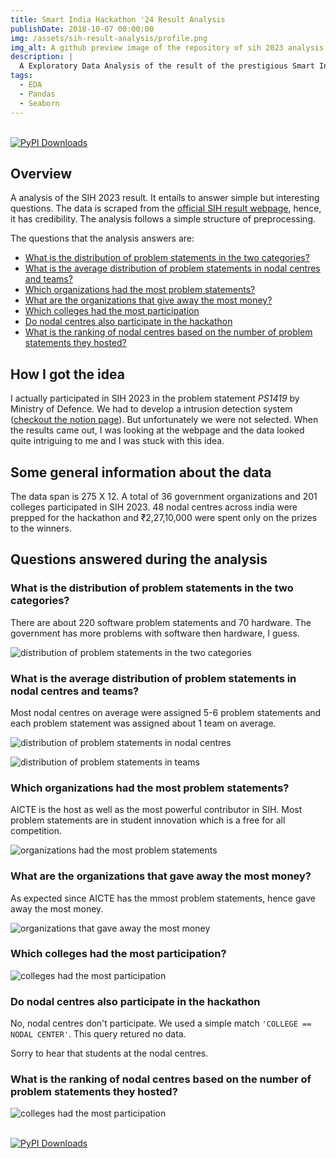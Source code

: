 ```yaml
---
title: Smart India Hackathon '24 Result Analysis
publishDate: 2018-10-07 00:00:00
img: /assets/sih-result-analysis/profile.png
img_alt: A github preview image of the repository of sih 2023 analysis
description: |
  A Exploratory Data Analysis of the result of the prestigious Smart India Hackathon 2023 using the data scraped from the official website
tags:
  - EDA
  - Pandas
  - Seaborn
---
```


<br>[![PyPI Downloads](https://img.shields.io/badge/repository_link-brightgreen?style=for-the-badge)](https://github.com/DuanBoomer/Smart-India-Hackathon-Result-Analysis)

## Overview
A analysis of the SIH 2023 result. It entails to answer simple but interesting questions. The data is scraped from the [official SIH result webpage](https://www.sih.gov.in/sih2023-grand-finale-result), hence, it has credibility. The analysis follows a simple structure of preprocessing. 

The questions that the analysis answers are:

- [What is the distribution of problem statements in the two categories?](#what-is-the-distribution-of-problem-statements-in-the-two-categories)
- [What is the average distribution of problem statements in nodal centres and teams?](#what-is-the-average-distribution-of-problem-statements-in-nodal-centres-and-teams)
- [Which organizations had the most problem statements?](#which-organizations-had-the-most-problem-statements)
- [What are the organizations that give away the most money?](#what-are-the-organizations-that-give-away-the-most-money)
- [Which colleges had the most participation](#which-colleges-had-the-most-participation)
- [Do nodal centres also participate in the hackathon](#do-nodal-centres-also-participate-in-the-hackathon)
- [What is the ranking of nodal centres based on the number of problem statements they hosted?](#what-is-the-ranking-of-nodal-centres-based-on-the-number-of-problem-statements-they-hosted)

## How I got the idea
I actually participated in SIH 2023 in the problem statement _PS1419_ by Ministry of Defence. We had to develop a intrusion detection system ([checkout the notion page](https://lapis-bookcase-e2e.notion.site/Let-s-Detect-Humans-eecfbbdaf3fb4006ad398101d6bfc21b)). But unfortunately we were not selected. When the results came out, I was looking at the webpage and the data looked quite intriguing to me and I was stuck with this idea.


## Some general information about the data
The data span is 275 X 12. A total of 36 government organizations and 201 colleges participated in SIH 2023. 48 nodal centres across india were prepped for the hackathon and ₹2,27,10,000 were spent only on the prizes to the winners.

## Questions answered during the analysis

### What is the distribution of problem statements in the two categories?
There are about 220 software problem statements and 70 hardware. The government has more problems with software then hardware, I guess.

![distribution of problem statements in the two categories](/assets/sih-result-analysis/output_12_0.png)

### What is the average distribution of problem statements in nodal centres and teams?
Most nodal centres on average were assigned 5-6 problem statements and each problem statement was assigned about 1 team on average.

![distribution of problem statements in nodal centres](/assets/sih-result-analysis/output_16_0.png)

![distribution of problem statements in teams](/assets/sih-result-analysis/output_17_0.png)

### Which organizations had the most problem statements?
AICTE is the host as well as the most powerful contributor in SIH. Most problem statements are in student innovation which is a free for all competition.

![organizations had the most problem statements](/assets/sih-result-analysis/output_18_0.png)

### What are the organizations that gave away the most money?
As expected since AICTE has the mmost problem statements, hence gave away the most money.

![organizations that gave away the most money](/assets/sih-result-analysis/output_21_0.png)

### Which colleges had the most participation?

![colleges had the most participation](/assets/sih-result-analysis/output_25_0.png)

### Do nodal centres also participate in the hackathon
No, nodal centres don't participate. We used a simple match `'COLLEGE == NODAL CENTER'`. This query retured no data.

Sorry to hear that students at the nodal centres.

### What is the ranking of nodal centres based on the number of problem statements they hosted?

![colleges had the most participation](/assets/sih-result-analysis/output_26_0.png)

<br>[![PyPI Downloads](https://img.shields.io/badge/Made%20with%20%F0%9F%92%96%20by-Chirag-brightgreen?style=for-the-badge&logo=appveyor)](https://github.com/DuanBoomer)